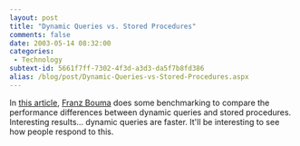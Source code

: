 ```yaml
---
layout: post
title: "Dynamic Queries vs. Stored Procedures"
comments: false
date: 2003-05-14 08:32:00
categories:
 - Technology
subtext-id: 5661f7ff-7302-4f3d-a3d3-da5f7b8fd386
alias: /blog/post/Dynamic-Queries-vs-Stored-Procedures.aspx
---
```



In [this article](http://dotnetweblogs.com/fbouma/posts/7008.aspx), [Franz Bouma](http://dotnetweblogs.com/fbouma/) does some benchmarking to compare the performance differences between dynamic queries and stored procedures. Interesting results... dynamic queries are faster. It'll be interesting to see how people respond to this. 

